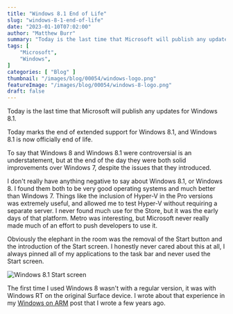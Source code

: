 ```yaml
---
title: "Windows 8.1 End of Life"
slug: "windows-8-1-end-of-life"
date: "2023-01-10T07:02:00"
author: "Matthew Burr"
summary: "Today is the last time that Microsoft will publish any updates for Windows 8.1. Today marks the end of extended support for Windows 8.1, and Windows 8.1 is now officially end of life. To say that Windows 8 and Windows 8.1 were controversial is an understatement, but at the end of the day they were both solid improvements over Windows 7, despite the issues that they introduced."
tags: [
    "Microsoft",
    "Windows",
]
categories: [ "Blog" ]
thumbnail: "/images/blog/00054/windows-logo.png"
featureImage: "/images/blog/00054/windows-8-logo.png"
draft: false
---
```


Today is the last time that Microsoft will publish any updates for Windows 8.1.

Today marks the end of extended support for Windows 8.1, and Windows 8.1 is now officially end of life.

To say that Windows 8 and Windows 8.1 were controversial is an understatement, but at the end of the day they were both solid improvements over Windows 7, despite the issues that they introduced.

I don't really have anything negative to say about Windows 8.1, or Windows 8. I found them both to be very good operating systems and much better than Windows 7. Things like the inclusion of Hyper-V in the Pro versions was extremely useful, and allowed me to test Hyper-V without requiring a separate server. I never found much use for the Store, but it was the early days of that platform. Metro was interesting, but Microsoft never really made much of an effort to push developers to use it.

Obviously the elephant in the room was the removal of the Start button and the introduction of the Start screen. I honestly never cared about this at all, I always pinned all of my applications to the task bar and never used the Start screen.

![Windows 8.1 Start screen](/images/blog/00054/windows-8-1-start-screen.png "Windows 8.1 Start screen")

The first time I used Windows 8 wasn't with a regular version, it was with Windows RT on the original Surface device. I wrote about that experience in my [Windows on ARM](/blog/2018/08/05/windows-on-arm/) post that I wrote a few years ago.
